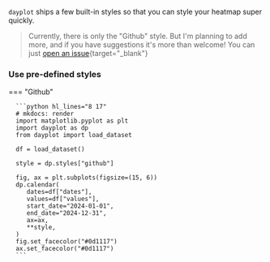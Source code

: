 `dayplot` ships a few built-in styles so that you can style your heatmap super quickly.

> Currently, there is only the "Github" style. But I'm planning to add more, and if you have suggestions it's more than welcome! You can just [open an issue](https://github.com/JosephBARBIERDARNAL/dayplot/issues){target="\_blank"}

### Use pre-defined styles

=== "Github"

      ```python hl_lines="8 17"
      # mkdocs: render
      import matplotlib.pyplot as plt
      import dayplot as dp
      from dayplot import load_dataset

      df = load_dataset()

      style = dp.styles["github"]

      fig, ax = plt.subplots(figsize=(15, 6))
      dp.calendar(
         dates=df["dates"],
         values=df["values"],
         start_date="2024-01-01",
         end_date="2024-12-31",
         ax=ax,
         **style,
      )
      fig.set_facecolor("#0d1117")
      ax.set_facecolor("#0d1117")
      ```
